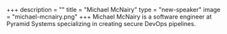 +++
description = ""
title = "Michael McNairy"
type = "new-speaker"
image = "michael-mcnairy.png"
+++
Michael McNairy is a software engineer at Pyramid Systems specializing in creating secure DevOps pipelines.